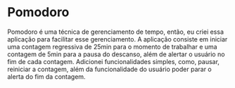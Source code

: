 # Pomodoro
Pomodoro é uma técnica de gerenciamento de tempo, então, eu criei essa aplicação para facilitar esse gerenciamento.
A aplicação consiste em iniciar uma contagem regressiva de 25min para o momento de trabalhar e uma contagem de 5min
para a pausa do descanso, além de alertar o usuário no fim de cada contagem. Adicionei funcionalidades simples,
como, pausar, reiniciar a contagem, além da funcionalidade do usuário poder parar o alerta do fim da contagem.
